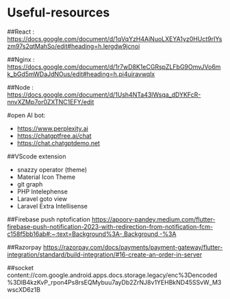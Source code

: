 # Useful-resources

##React : https://docs.google.com/document/d/1qVqYzH4AjNuoLXEYA1yz0HUct9rIYszm97s2qtMahSo/edit#heading=h.lergdw9jcnoi

##Nginx : https://docs.google.com/document/d/1r7wD8K1eCGRspZLFbG9OmvJVo6mk_bGd5mWDaJdNOus/edit#heading=h.pi4uiravwqlx

##Node : https://docs.google.com/document/d/1Ush4NTa43lWsqa_dDYKFcR-nnvXZMp7or0ZXTNC1EFY/edit

#open AI bot: 
- https://www.perplexity.ai
- https://chatgptfree.ai/chat
- https://chat.chatgptdemo.net

##VScode extension
- snazzy operator (theme)
- Material Icon Theme
- git graph
- PHP Intelephense
- Laravel goto view
- Laravel Extra Intellisense


##Firebase push nptofication
https://apoorv-pandey.medium.com/flutter-firebase-push-notification-2023-with-redirection-from-notification-fcm-c158f5bb16ab#:~:text=Background%3A-,Background,-%3A

##Razorpay
https://razorpay.com/docs/payments/payment-gateway/flutter-integration/standard/build-integration/#16-create-an-order-in-server

##socket
content://com.google.android.apps.docs.storage.legacy/enc%3Dencoded%3DlB4kzKvP_rpon4Ps8rsEQMybuu7ayDb2ZrNJ8v1YEHBkND45SSvW_M3wscXD6z1B

